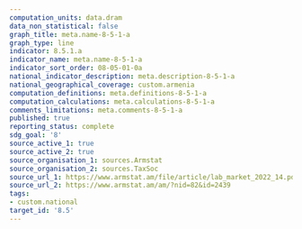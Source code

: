 ```yaml
---
computation_units: data.dram
data_non_statistical: false
graph_title: meta.name-8-5-1-a
graph_type: line
indicator: 8.5.1.a
indicator_name: meta.name-8-5-1-a
indicator_sort_order: 08-05-01-0a
national_indicator_description: meta.description-8-5-1-a
national_geographical_coverage: custom.armenia
computation_definitions: meta.definitions-8-5-1-a
computation_calculations: meta.calculations-8-5-1-a
comments_limitations: meta.comments-8-5-1-a
published: true
reporting_status: complete
sdg_goal: '8'
source_active_1: true
source_active_2: true
source_organisation_1: sources.Armstat
source_organisation_2: sources.TaxSoc
source_url_1: https://www.armstat.am/file/article/lab_market_2022_14.pdf
source_url_2: https://www.armstat.am/am/?nid=82&id=2439
tags:
- custom.national
target_id: '8.5'
---
```

